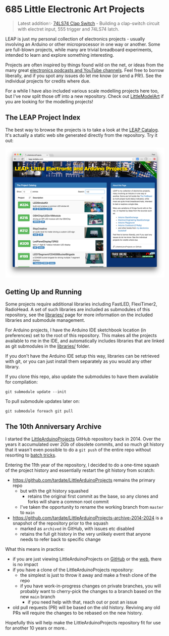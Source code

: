 # 685 Little Electronic Art Projects

> Latest addition:sparkles: [74LS74 Clap Switch](./Electronics101/74LS74/ClapSwitch) - Building a clap-switch circuit with electret input, 555 trigger and 74LS74 latch.

LEAP is just my personal collection of electronics projects - usually involving an Arduino or other microprocessor in one way or another.
Some are full-blown projects, while many are trivial breadboard experiments, intended to learn and explore something interesting.

Projects are often inspired by things found wild on the net,
or ideas from the many great [electronics podcasts and YouTube channels](./notebook/).
Feel free to borrow liberally, and if you spot any issues do let me know (or send a PR!).
See the individual projects for credits where due.

For a while I have also included various scale modelling projects here too,
but I've now split those off into a new repository.
Check out
[LittleModelArt](https://modelart.tardate.com/)
if you are looking for the modelling projects!

## The LEAP Project Index

The best way to browse the projects is to take a look at the
[LEAP Catalog](https://leap.tardate.com/).
It's actually a static web site generated directly from the repository. Try it out:

[![leap-splash](./catalog/assets/images/leap-splash.png?raw=true)](https://leap.tardate.com/)

## Getting Up and Running

Some projects require additional libraries including FastLED, FlexiTimer2, RadioHead.
A set of such libraries are included as submodules of this repository,
see the [libraries/](./libraries) page for more information on the included libraries and submodule management.

For Arduino projects, I have the Arduino IDE sketchbook location (in preferences) set to the root of this repository.
This makes all the projects available to me in the IDE, and automatically includes libraries
that are linked as git submodules in the [libraries/](./libraries) folder.

If you don't have the Arduino IDE setup this way, libraries can be retrieved with git,
or you can just install them separately as you would any other library.

If you clone this repo, also update the submodules to have them available for compilation:

    git submodule update --init

To pull submodule updates later on:

    git submodule foreach git pull

## The 10th Anniversary Archive

I started the
[LittleArduinoProjects](https://github.com/tardate/LittleArduinoProjects)
GitHub repository back in 2014.
Over the years it accumulated over 2Gb of obsolete commits, and so much git history that it wasn't even possible
to do a `git push` of the entire repo without resorting to [batch tricks](https://stackoverflow.com/questions/15125862/github-remote-push-pack-size-exceeded).

Entering the 11th year of the repository, I decided to do a one-time squash of the project history and essentially restart the git history from scratch:

* <https://github.com/tardate/LittleArduinoProjects> remains the primary repo
    * but with the git history squashed
        * retains the original first commit as the base, so any clones and forks will share a common root commit
    * I've taken the opportunity to rename the working branch from `master` to `main`
* <https://github.com/tardate/LittleArduinoProjects-archive-2014-2024> is a snapshot of the repository prior to the squash
    * marked as `archived` in GitHub, with issues etc disabled
    * retains the full git history in the very unlikely event that anyone needs to refer back to specific change

What this means in practice:

* if you are just viewing LittleArduinoProjects on [GitHub](https://github.com/tardate/LittleArduinoProjects) or the [web](https://leap.tardate.com/), there is no impact
* if you have a clone of the LittleArduinoProjects repository:
    * the simplest is just to throw it away and make a fresh clone of the repo
    * if you have work-in-progress changes on private branches, you will probably want to cherry-pick the changes to a branch based on the new `main` branch
        * if you need help with that, reach out or post an issue
* old pull requests (PR) will be based on the old history. Reviving any old PRs will require the changes to be rebased on the new history.

Hopefully this will help make the LittleArduinoProjects repository fit for use for another 10 years or more..
